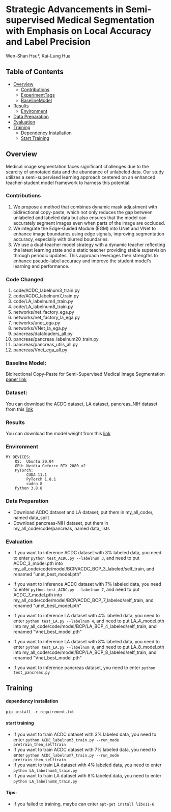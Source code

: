 # Strategic Advancements in Semi-supervised Medical Segmentation with Emphasis on Local Accuracy and Label Precision
  
  Wen-Shan Hsu*, Kai-Lung Hua

</div>


## Table of Contents
- [Overview](#overview)
  - [Contributions](#contributions)
  - [ExperimentTags](#experiments-tags-todo-tree)
  - [BaselineModel](#baseline-model)
- [Results](#results)
  - [Environment](#environment)
- [Data Preparation](#data-preparation)
- [Evaluation](#kitti-evaluation)
- [Training](#training)
  - [Dependency Installation](#dependency-installation)
  - [Start Training](#start-training)

## Overview
Medical image segmentation faces significant challenges due to the scarcity of annotated data and the abundance of unlabeled data. Our study utilizes a semi-supervised learning approach centered on an enhanced teacher-student model framework to harness this potential.

### Contributions
1. We propose a method that combines dynamic mask adjustment with bidirectional copy-paste, which not only reduces the gap between unlabeled and labeled data but also ensures that the model can accurately segment images even when parts of the image are occluded.
2. We integrate the Edge-Guided Module (EGM) into UNet and VNet to enhance image boundaries using edge signals, improving segmentation accuracy, especially with blurred boundaries.
3. We use a dual-teacher model strategy with a dynamic teacher reflecting the latest learning state and a static teacher providing stable supervision through periodic updates. This approach leverages their strengths to enhance pseudo-label accuracy and improve the student model's learning and performance.

### Code Changed
1. code/ACDC_labelnum3_train.py
2. code/ACDC_labelnum7_train.py
3. code/LA_labelnum4_train.py
4. code/LA_labelnum8_train.py
5. networks/net_factory_ega.py
6. networks/net_factory_la_ega.py
7. networks/unet_ega.py
8. networks/VNet_la_ega.py
9. pancreas/dataloaders_all.py
10. pancreas/pancreas_labelnum20_train.py
11. pancreas/pancreas_utils_all.py
12. pancreas/Vnet_ega_all.py


### Baseline Model:
Bidirectional Copy-Paste for Semi-Supervised Medical Image Segmentation [paper link](https://arxiv.org/abs/2305.00673)

### Dataset:
You can download the ACDC dataset, LA dataset, pancreas_NIH dataset from this [link](https://drive.google.com/drive/folders/1ePzJ4OOgc4het369iFXlPTyFwLsguQGg?usp=sharing)

### Results
You can download the model weight from this [link](https://drive.google.com/drive/folders/1DMPWVQdXP1Zicieua1mj08eSBRmjoCL9?usp=sharing)

### Environment
```
MY DEVICES:
    OS:  Ubuntu 20.04
    GPU: Nvidia Geforce RTX 2080 x2
    PyTorch:
         CUDA 11.1
         PyTorch 1.8.1
         cudnn 8
    Python 3.8.8
```

### Data Preparation
- Download ACDC dataset and LA dataset, put them in my_all_code/, named data_spilt
- Download pancreas-NIH dataset, put them in my_all_code/code/pancreas, named data_lists



### Evaluation
* If you want to inference ACDC dataset with 3% labeled data, you need to enter ```python test_ACDC.py --labelnum 3```, and need to put ACDC_3_model.pth into my_all_code/code/model/BCP/ACDC_BCP_3_labeled/self_train, and renamed "unet_best_model.pth"

* If you want to inference ACDC dataset with 7% labeled data, you need to enter ```python test_ACDC.py --labelnum 7```, and need to put ACDC_7_model.pth into my_all_code/code/model/BCP/ACDC_BCP_7_labeled/self_train, and renamed "unet_best_model.pth"

* If you want to inference LA dataset with 4% labeled data, you need to enter ```python test_LA.py --labelnum 4```, and need to put LA_4_model.pth into my_all_code/code/model/BCP/LA_BCP_4_labeled/self_train, and renamed "Vnet_best_model.pth"

* If you want to inference LA dataset with 8% labeled data, you need to enter ```python test_LA.py --labelnum 8```, and need to put LA_8_model.pth into my_all_code/code/model/BCP/LA_BCP_8_labeled/self_train, and renamed "Vnet_best_model.pth"

* If you want to inference pancreas dataset, you need to enter ```python test_pancreas.py```



## Training
#### dependency installation 
    pip install -r requirement.txt
    
#### start training
* If you want to train ACDC dataset with 3% labeled data, you need to enter ```python ACDC_labelnum3_train.py --run_mode pretrain_then_selftrain```
* If you want to train ACDC dataset with 7% labeled data, you need to enter ```python ACDC_labelnum7_train.py --run_mode pretrain_then_selftrain```
* If you want to train LA dataset with 4% labeled data, you need to enter ```python LA_labelnum4_train.py ```
* If you want to train LA dataset with 8% labeled data, you need to enter ```python LA_labelnum8_train.py ```

#### Tips:
* If you failed to training, maybe can enter ```apt-get install libx11-6```
